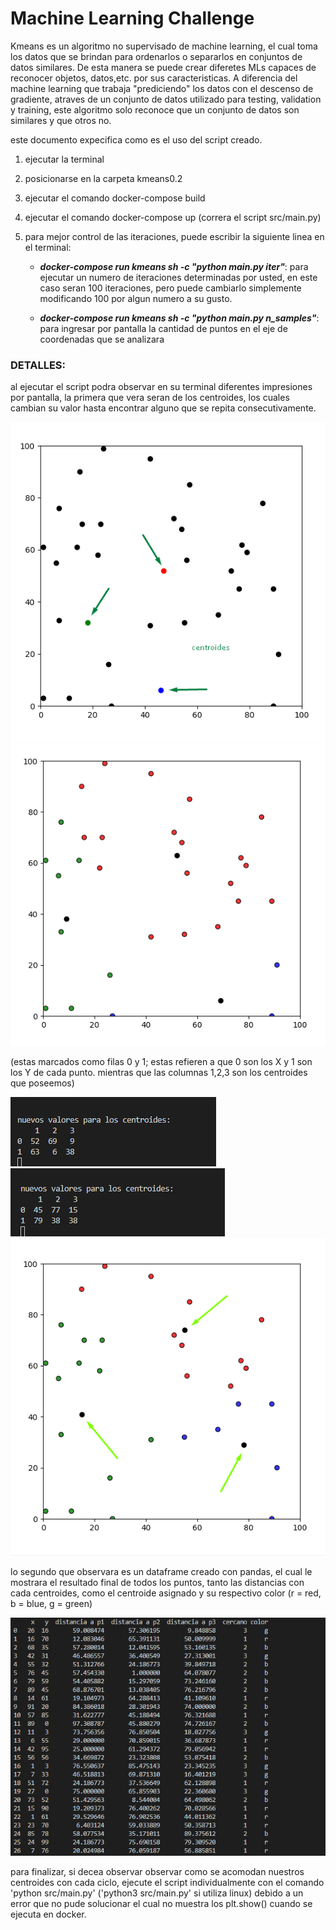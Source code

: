 # Machine Learning Challenge

Kmeans es un algoritmo no supervisado de machine learning, el cual toma los datos que se brindan para ordenarlos o separarlos
en conjuntos de datos similares. De esta manera se puede crear diferetes MLs capaces de reconocer objetos, datos,etc. 
por sus caracteristicas. 
A diferencia del machine learning que trabaja "prediciendo" los datos con el descenso de gradiente,
atraves de un conjunto de datos utilizado para testing, validation y training, este algoritmo solo reconoce que un conjunto
de datos son similares y que otros no.

 
este documento expecifica como es el uso del script creado.
1) ejecutar la terminal
2) posicionarse en la carpeta kmeans0.2
3) ejecutar el comando docker-compose build
4) ejecutar el comando docker-compose up (correra el script src/main.py)
5) para mejor control de las iteraciones, puede escribir la siguiente linea en el terminal:

	- ***docker-compose run kmeans sh -c "python main.py iter"***: para ejecutar un numero de iteraciones determinadas por usted,
	en este caso seran 100 iteraciones, pero puede cambiarlo simplemente modificando 100 por algun numero a su gusto.



	- ***docker-compose run kmeans sh -c "python main.py n_samples"***: para ingresar por pantalla la cantidad de puntos en el eje
	de coordenadas que se analizara



### DETALLES:
al ejecutar el script podra observar en su terminal diferentes impresiones por pantalla, la primera que vera seran
	de los centroides, los cuales cambian su valor hasta encontrar alguno que se repita consecutivamente.
  
![img](./img/1.png)
![img](./img/2.png)

(estas marcados como filas 0 y 1; estas refieren a que 0 son los X y 1 son los Y de cada punto. mientras que las
	columnas 1,2,3 son los centroides que poseemos)
  
  
![img](./img/3.png)
![img](./img/5.png)
![img](./img/4.png)


lo segundo que observara es un dataframe creado con pandas, el cual le mostrara el resultado final de todos los 
	puntos, tanto las distancias con cada centroides, como el centroide asignado y su respectivo color
	(r = red, b = blue, g = green)
  
![img](./img/6.png)

para finalizar, si decea observar observar como se acomodan nuestros centroides con cada ciclo, ejecute el script
	individualmente con el comando 'python src/main.py' ('python3 src/main.py' si utiliza linux) debido a un error que
	no pude solucionar el cual no muestra los plt.show() cuando se ejecuta en docker.
  
  
